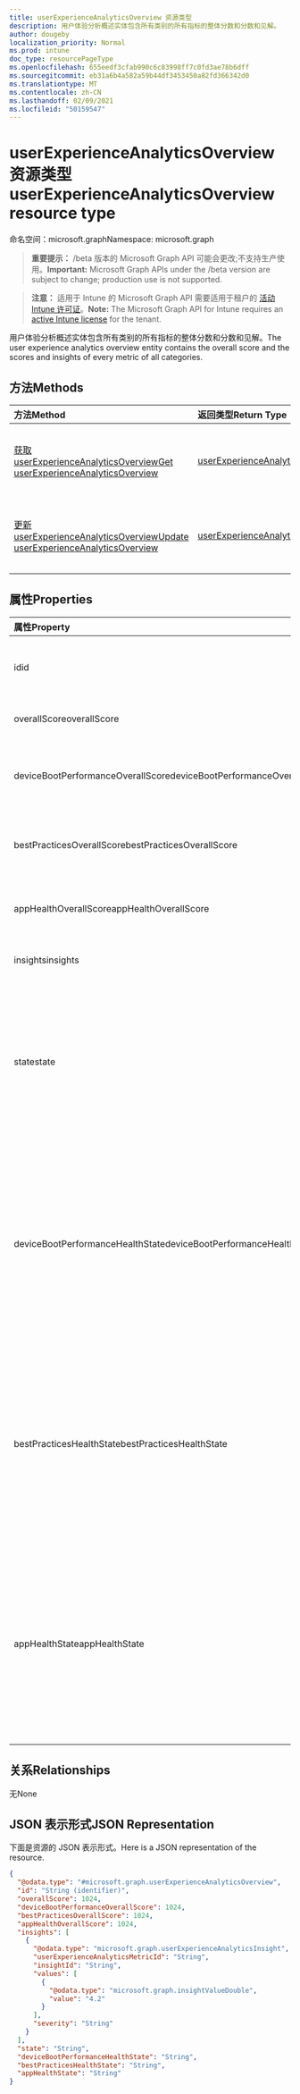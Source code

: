 ```yaml
---
title: userExperienceAnalyticsOverview 资源类型
description: 用户体验分析概述实体包含所有类别的所有指标的整体分数和分数和见解。
author: dougeby
localization_priority: Normal
ms.prod: intune
doc_type: resourcePageType
ms.openlocfilehash: 655eedf3cfab990c6c83998ff7c0fd3ae78b6dff
ms.sourcegitcommit: eb31a6b4a582a59b44df3453450a82fd366342d0
ms.translationtype: MT
ms.contentlocale: zh-CN
ms.lasthandoff: 02/09/2021
ms.locfileid: "50159547"
---
```

# <a name="userexperienceanalyticsoverview-resource-type"></a><span data-ttu-id="6e7ef-103">userExperienceAnalyticsOverview 资源类型</span><span class="sxs-lookup"><span data-stu-id="6e7ef-103">userExperienceAnalyticsOverview resource type</span></span>

<span data-ttu-id="6e7ef-104">命名空间：microsoft.graph</span><span class="sxs-lookup"><span data-stu-id="6e7ef-104">Namespace: microsoft.graph</span></span>

> <span data-ttu-id="6e7ef-105">**重要提示：** /beta 版本的 Microsoft Graph API 可能会更改;不支持生产使用。</span><span class="sxs-lookup"><span data-stu-id="6e7ef-105">**Important:** Microsoft Graph APIs under the /beta version are subject to change; production use is not supported.</span></span>

> <span data-ttu-id="6e7ef-106">**注意：** 适用于 Intune 的 Microsoft Graph API 需要适用于租户的 [活动 Intune 许可证](https://go.microsoft.com/fwlink/?linkid=839381)。</span><span class="sxs-lookup"><span data-stu-id="6e7ef-106">**Note:** The Microsoft Graph API for Intune requires an [active Intune license](https://go.microsoft.com/fwlink/?linkid=839381) for the tenant.</span></span>

<span data-ttu-id="6e7ef-107">用户体验分析概述实体包含所有类别的所有指标的整体分数和分数和见解。</span><span class="sxs-lookup"><span data-stu-id="6e7ef-107">The user experience analytics overview entity contains the overall score and the scores and insights of every metric of all categories.</span></span>

## <a name="methods"></a><span data-ttu-id="6e7ef-108">方法</span><span class="sxs-lookup"><span data-stu-id="6e7ef-108">Methods</span></span>
|<span data-ttu-id="6e7ef-109">方法</span><span class="sxs-lookup"><span data-stu-id="6e7ef-109">Method</span></span>|<span data-ttu-id="6e7ef-110">返回类型</span><span class="sxs-lookup"><span data-stu-id="6e7ef-110">Return Type</span></span>|<span data-ttu-id="6e7ef-111">说明</span><span class="sxs-lookup"><span data-stu-id="6e7ef-111">Description</span></span>|
|:---|:---|:---|
|[<span data-ttu-id="6e7ef-112">获取 userExperienceAnalyticsOverview</span><span class="sxs-lookup"><span data-stu-id="6e7ef-112">Get userExperienceAnalyticsOverview</span></span>](../api/intune-devices-userexperienceanalyticsoverview-get.md)|[<span data-ttu-id="6e7ef-113">userExperienceAnalyticsOverview</span><span class="sxs-lookup"><span data-stu-id="6e7ef-113">userExperienceAnalyticsOverview</span></span>](../resources/intune-devices-userexperienceanalyticsoverview.md)|<span data-ttu-id="6e7ef-114">读取 [userExperienceAnalyticsOverview 对象的属性和](../resources/intune-devices-userexperienceanalyticsoverview.md) 关系。</span><span class="sxs-lookup"><span data-stu-id="6e7ef-114">Read properties and relationships of the [userExperienceAnalyticsOverview](../resources/intune-devices-userexperienceanalyticsoverview.md) object.</span></span>|
|[<span data-ttu-id="6e7ef-115">更新 userExperienceAnalyticsOverview</span><span class="sxs-lookup"><span data-stu-id="6e7ef-115">Update userExperienceAnalyticsOverview</span></span>](../api/intune-devices-userexperienceanalyticsoverview-update.md)|[<span data-ttu-id="6e7ef-116">userExperienceAnalyticsOverview</span><span class="sxs-lookup"><span data-stu-id="6e7ef-116">userExperienceAnalyticsOverview</span></span>](../resources/intune-devices-userexperienceanalyticsoverview.md)|<span data-ttu-id="6e7ef-117">更新 [userExperienceAnalyticsOverview 对象](../resources/intune-devices-userexperienceanalyticsoverview.md) 的属性。</span><span class="sxs-lookup"><span data-stu-id="6e7ef-117">Update the properties of a [userExperienceAnalyticsOverview](../resources/intune-devices-userexperienceanalyticsoverview.md) object.</span></span>|

## <a name="properties"></a><span data-ttu-id="6e7ef-118">属性</span><span class="sxs-lookup"><span data-stu-id="6e7ef-118">Properties</span></span>
|<span data-ttu-id="6e7ef-119">属性</span><span class="sxs-lookup"><span data-stu-id="6e7ef-119">Property</span></span>|<span data-ttu-id="6e7ef-120">类型</span><span class="sxs-lookup"><span data-stu-id="6e7ef-120">Type</span></span>|<span data-ttu-id="6e7ef-121">说明</span><span class="sxs-lookup"><span data-stu-id="6e7ef-121">Description</span></span>|
|:---|:---|:---|
|<span data-ttu-id="6e7ef-122">id</span><span class="sxs-lookup"><span data-stu-id="6e7ef-122">id</span></span>|<span data-ttu-id="6e7ef-123">String</span><span class="sxs-lookup"><span data-stu-id="6e7ef-123">String</span></span>|<span data-ttu-id="6e7ef-124">用户体验分析概述的唯一标识符。</span><span class="sxs-lookup"><span data-stu-id="6e7ef-124">The unique identifier of the user experience analytics overview.</span></span>|
|<span data-ttu-id="6e7ef-125">overallScore</span><span class="sxs-lookup"><span data-stu-id="6e7ef-125">overallScore</span></span>|<span data-ttu-id="6e7ef-126">Int32</span><span class="sxs-lookup"><span data-stu-id="6e7ef-126">Int32</span></span>|<span data-ttu-id="6e7ef-127">用户体验分析总体分数。</span><span class="sxs-lookup"><span data-stu-id="6e7ef-127">The user experience analytics overall score.</span></span>|
|<span data-ttu-id="6e7ef-128">deviceBootPerformanceOverallScore</span><span class="sxs-lookup"><span data-stu-id="6e7ef-128">deviceBootPerformanceOverallScore</span></span>|<span data-ttu-id="6e7ef-129">Int32</span><span class="sxs-lookup"><span data-stu-id="6e7ef-129">Int32</span></span>|<span data-ttu-id="6e7ef-130">用户体验分析设备启动性能总体分数。</span><span class="sxs-lookup"><span data-stu-id="6e7ef-130">The user experience analytics device boot performance overall score.</span></span>|
|<span data-ttu-id="6e7ef-131">bestPracticesOverallScore</span><span class="sxs-lookup"><span data-stu-id="6e7ef-131">bestPracticesOverallScore</span></span>|<span data-ttu-id="6e7ef-132">Int32</span><span class="sxs-lookup"><span data-stu-id="6e7ef-132">Int32</span></span>|<span data-ttu-id="6e7ef-133">用户体验分析最佳做法总体分数。</span><span class="sxs-lookup"><span data-stu-id="6e7ef-133">The user experience analytics best practices overall score.</span></span>|
|<span data-ttu-id="6e7ef-134">appHealthOverallScore</span><span class="sxs-lookup"><span data-stu-id="6e7ef-134">appHealthOverallScore</span></span>|<span data-ttu-id="6e7ef-135">Int32</span><span class="sxs-lookup"><span data-stu-id="6e7ef-135">Int32</span></span>|<span data-ttu-id="6e7ef-136">用户体验分析应用运行状况总体分数。</span><span class="sxs-lookup"><span data-stu-id="6e7ef-136">The user experience analytics app health overall score.</span></span>|
|<span data-ttu-id="6e7ef-137">insights</span><span class="sxs-lookup"><span data-stu-id="6e7ef-137">insights</span></span>|<span data-ttu-id="6e7ef-138">[userExperienceAnalyticsInsight](../resources/intune-devices-userexperienceanalyticsinsight.md) 集合</span><span class="sxs-lookup"><span data-stu-id="6e7ef-138">[userExperienceAnalyticsInsight](../resources/intune-devices-userexperienceanalyticsinsight.md) collection</span></span>|<span data-ttu-id="6e7ef-139">用户体验分析见解。</span><span class="sxs-lookup"><span data-stu-id="6e7ef-139">The user experience analytics insights.</span></span>|
|<span data-ttu-id="6e7ef-140">state</span><span class="sxs-lookup"><span data-stu-id="6e7ef-140">state</span></span>|[<span data-ttu-id="6e7ef-141">userExperienceAnalyticsHealthState</span><span class="sxs-lookup"><span data-stu-id="6e7ef-141">userExperienceAnalyticsHealthState</span></span>](../resources/intune-devices-userexperienceanalyticshealthstate.md)|<span data-ttu-id="6e7ef-142">用户体验分析概述的当前运行状况。</span><span class="sxs-lookup"><span data-stu-id="6e7ef-142">The current health state of the user experience analytics overview.</span></span> <span data-ttu-id="6e7ef-143">可取值为：`unknown`、`insufficientData`、`needsAttention`、`meetingGoals`。</span><span class="sxs-lookup"><span data-stu-id="6e7ef-143">Possible values are: `unknown`, `insufficientData`, `needsAttention`, `meetingGoals`.</span></span>|
|<span data-ttu-id="6e7ef-144">deviceBootPerformanceHealthState</span><span class="sxs-lookup"><span data-stu-id="6e7ef-144">deviceBootPerformanceHealthState</span></span>|[<span data-ttu-id="6e7ef-145">userExperienceAnalyticsHealthState</span><span class="sxs-lookup"><span data-stu-id="6e7ef-145">userExperienceAnalyticsHealthState</span></span>](../resources/intune-devices-userexperienceanalyticshealthstate.md)|<span data-ttu-id="6e7ef-146">用户体验分析"BootPerformance"类别的当前运行状况。</span><span class="sxs-lookup"><span data-stu-id="6e7ef-146">The current health state of the user experience analytics 'BootPerformance' category.</span></span> <span data-ttu-id="6e7ef-147">可取值为：`unknown`、`insufficientData`、`needsAttention`、`meetingGoals`。</span><span class="sxs-lookup"><span data-stu-id="6e7ef-147">Possible values are: `unknown`, `insufficientData`, `needsAttention`, `meetingGoals`.</span></span>|
|<span data-ttu-id="6e7ef-148">bestPracticesHealthState</span><span class="sxs-lookup"><span data-stu-id="6e7ef-148">bestPracticesHealthState</span></span>|[<span data-ttu-id="6e7ef-149">userExperienceAnalyticsHealthState</span><span class="sxs-lookup"><span data-stu-id="6e7ef-149">userExperienceAnalyticsHealthState</span></span>](../resources/intune-devices-userexperienceanalyticshealthstate.md)|<span data-ttu-id="6e7ef-150">用户体验分析"BestPractices"类别的当前运行状况。</span><span class="sxs-lookup"><span data-stu-id="6e7ef-150">The current health state of the user experience analytics 'BestPractices' category.</span></span> <span data-ttu-id="6e7ef-151">可取值为：`unknown`、`insufficientData`、`needsAttention`、`meetingGoals`。</span><span class="sxs-lookup"><span data-stu-id="6e7ef-151">Possible values are: `unknown`, `insufficientData`, `needsAttention`, `meetingGoals`.</span></span>|
|<span data-ttu-id="6e7ef-152">appHealthState</span><span class="sxs-lookup"><span data-stu-id="6e7ef-152">appHealthState</span></span>|[<span data-ttu-id="6e7ef-153">userExperienceAnalyticsHealthState</span><span class="sxs-lookup"><span data-stu-id="6e7ef-153">userExperienceAnalyticsHealthState</span></span>](../resources/intune-devices-userexperienceanalyticshealthstate.md)|<span data-ttu-id="6e7ef-154">用户体验分析"BestPractices"类别的当前运行状况。</span><span class="sxs-lookup"><span data-stu-id="6e7ef-154">The current health state of the user experience analytics 'BestPractices' category.</span></span> <span data-ttu-id="6e7ef-155">可取值为：`unknown`、`insufficientData`、`needsAttention`、`meetingGoals`。</span><span class="sxs-lookup"><span data-stu-id="6e7ef-155">Possible values are: `unknown`, `insufficientData`, `needsAttention`, `meetingGoals`.</span></span>|

## <a name="relationships"></a><span data-ttu-id="6e7ef-156">关系</span><span class="sxs-lookup"><span data-stu-id="6e7ef-156">Relationships</span></span>
<span data-ttu-id="6e7ef-157">无</span><span class="sxs-lookup"><span data-stu-id="6e7ef-157">None</span></span>

## <a name="json-representation"></a><span data-ttu-id="6e7ef-158">JSON 表示形式</span><span class="sxs-lookup"><span data-stu-id="6e7ef-158">JSON Representation</span></span>
<span data-ttu-id="6e7ef-159">下面是资源的 JSON 表示形式。</span><span class="sxs-lookup"><span data-stu-id="6e7ef-159">Here is a JSON representation of the resource.</span></span>
<!-- {
  "blockType": "resource",
  "keyProperty": "id",
  "@odata.type": "microsoft.graph.userExperienceAnalyticsOverview"
}
-->
``` json
{
  "@odata.type": "#microsoft.graph.userExperienceAnalyticsOverview",
  "id": "String (identifier)",
  "overallScore": 1024,
  "deviceBootPerformanceOverallScore": 1024,
  "bestPracticesOverallScore": 1024,
  "appHealthOverallScore": 1024,
  "insights": [
    {
      "@odata.type": "microsoft.graph.userExperienceAnalyticsInsight",
      "userExperienceAnalyticsMetricId": "String",
      "insightId": "String",
      "values": [
        {
          "@odata.type": "microsoft.graph.insightValueDouble",
          "value": "4.2"
        }
      ],
      "severity": "String"
    }
  ],
  "state": "String",
  "deviceBootPerformanceHealthState": "String",
  "bestPracticesHealthState": "String",
  "appHealthState": "String"
}
```




